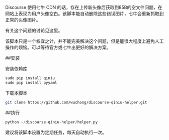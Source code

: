 Discourse 使用七牛 CDN 的话，存在上传新头像后获取到85B的空文件问题，在网站上表现为用户头像空白。该脚本能自动删除这些错误图片，七牛会重新抓取到正常的头像图片。

有关这个问题的讨论见这里。

该脚本只是一个权宜之计，并不能完美解决这个问题，但是能很大程度上避免人工操作的烦恼。可以等待官方或七牛出更好的解决方案。

##安装

安装依赖库

```python
sudo pip install qiniu
sudo pip install pyyaml
```

下载本脚本

```bash
git clone https://github.com/wuchong/discourse-qiniu-helper.git
```

##执行

```python
python ~/discourse-qiniu-helper/helper.py
```

建议将该脚本设置为定期任务，每天自动执行一次。